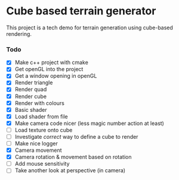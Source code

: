 # Cube based terrain generator

This project is a tech demo for terrain generation using cube-based rendering.

### Todo

- [x] Make c++ project with cmake
- [x] Get openGL into the project
- [x] Get a window opening in openGL
- [x] Render triangle
- [x] Render quad
- [x] Render cube
- [x] Render with colours
- [x] Basic shader
- [x] Load shader from file
- [x] Make camera code nicer (less magic number action at least)
- [ ] Load texture onto cube
- [ ] Investigate _correct_ way to define a cube to render
- [ ] Make nice logger
- [x] Camera movement
- [x] Camera rotation & movement based on rotation
- [ ] Add mouse sensitivity
- [ ] Take another look at perspective (in camera)
